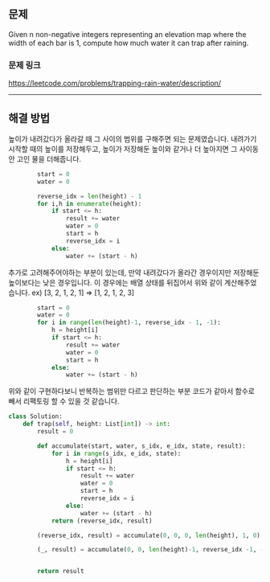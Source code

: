 ## 문제

Given n non-negative integers representing an elevation map where the width of each bar is 1, compute how much water it can trap after raining.

### 문제 링크

https://leetcode.com/problems/trapping-rain-water/description/

---

## 해결 방법

높이가 내려갔다가 올라갈 때 그 사이의 범위를 구해주면 되는 문제였습니다.
내려가기 시작할 때의 높이를 저장해두고, 높이가 저장해둔 높이와 같거나 더 높아지면 그 사이동안 고인 물을 더해줍니다.

```python
        start = 0
        water = 0

        reverse_idx = len(height) - 1
        for i,h in enumerate(height):
            if start <= h:
                result += water
                water = 0
                start = h
                reverse_idx = i
            else:
                water += (start - h)
```

추가로 고려해주어야하는 부분이 있는데, 만약 내려갔다가 올라간 경우이지만 저장해둔 높이보다는 낮은 경우입니다. 이 경우에는 배열 상태를 뒤집어서 위와 같이 계산해주었습니다.
ex) [3, 2, 1, 2, 1] => [1, 2, 1, 2, 3]

```python
        start = 0
        water = 0
        for i in range(len(height)-1, reverse_idx - 1, -1):
            h = height[i]
            if start <= h:
                result += water
                water = 0
                start = h
            else:
                water += (start - h)
```

위와 같이 구현하다보니 반복하는 범위만 다르고 판단하는 부분 코드가 같아서 함수로 빼서 리팩토링 할 수 있을 것 같습니다.

```python
class Solution:
    def trap(self, height: List[int]) -> int:
        result = 0

        def accumulate(start, water, s_idx, e_idx, state, result):
            for i in range(s_idx, e_idx, state):
                h = height[i]
                if start <= h:
                    result += water
                    water = 0
                    start = h
                    reverse_idx = i
                else:
                    water += (start - h)
            return (reverse_idx, result)

        (reverse_idx, result) = accumulate(0, 0, 0, len(height), 1, 0)

        (_, result) = accumulate(0, 0, len(height)-1, reverse_idx -1, -1, result)


        return result

```
